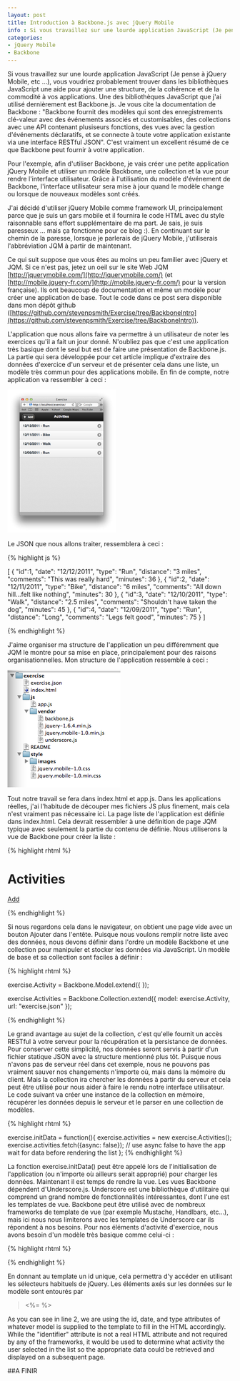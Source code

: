 ```yaml
---
layout: post
title: Introduction à Backbone.js avec jQuery Mobile
info : Si vous travaillez sur une lourde application JavaScript (Je pense à jQuery Mobile, etc ...), vous voudriez probablement trouver dans les bibliothèques JavaScript une aide pour ajouter une structure, de la cohérence et de la commodité à vos applications.
categories:
- jQuery Mobile
- Backbone
---
```


Si vous travaillez sur une lourde application JavaScript (Je pense à jQuery Mobile, etc ...), vous voudriez probablement trouver dans les bibliothèques JavaScript une aide pour ajouter une structure, de la cohérence et de la commodité à vos applications. Une des bibliothèques JavaScript que j'ai utilisé dernièrement est Backbone.js. Je vous cite la documentation de Backbone : "Backbone fournit des modèles qui sont des enregistrements clé-valeur avec des événements associés et customisables, des collections avec une API contenant plusiseurs fonctions, des vues avec la gestion d'événements déclaratifs, et se connecte à toute votre application existante via une interface RESTful JSON". C'est vraiment un excellent résumé de ce que Backbone peut fournir à votre application.

Pour l'exemple, afin d'utiliser Backbone, je vais créer une petite application jQuery Mobile et utiliser un modèle Backbone, une collection et la vue pour rendre l'interface utilisateur. Grâce à l'utilisation du modèle d'événement de Backbone, l'interface utilisateur sera mise à jour quand le modèle change ou lorsque de nouveaux modèles sont créés.

J'ai décidé d'utiliser jQuery Mobile comme framework UI, principalement parce que je suis un gars mobile et il fournira le code HTML avec du style raisonnable sans effort supplémentaire de ma part. Je sais, je suis paresseux ... mais ça fonctionne pour ce blog :). En continuant sur le chemin de la paresse, lorsque je parlerais de jQuery Mobile, j'utiliserais l'abbréviation JQM à partir de maintenant.

Ce qui suit suppose que vous êtes au moins un peu familier avec jQuery et JQM.  Si ce n'est pas, jetez un oeil sur le site Web JQM [http://jquerymobile.com/](http://jquerymobile.com/) (et [http://mobile.jquery-fr.com/](http://mobile.jquery-fr.com/) pour la version française). Ils ont beaucoup de documentation et même un modèle pour créer une application de base.  Tout le code dans ce post sera disponible dans mon dépôt github ([https://github.com/stevenpsmith/Exercise/tree/BackboneIntro](https://github.com/stevenpsmith/Exercise/tree/BackboneIntro)).

L'application que nous allons faire va permettre à un utilisateur de noter les exercices qu'il a fait un jour donné. N'oubliez pas que c'est une application très basique dont le seul but est de faire une présentation de Backbone.js. La partie qui sera développée pour cet article implique d'extraire des données d'exercice d'un serveur et de présenter cela dans une liste, un modèle très commun pour des applications mobile. En fin de compte, notre application va ressembler à ceci :

![Alt "ListView.png"](/images/ListView.png)

Le JSON que nous allons traiter, ressemblera à ceci :

{% highlight js %}

[
    {
        "id":1,
        "date": "12/12/2011",
        "type": "Run",
        "distance": "3 miles",
        "comments": "This was really hard",
        "minutes": 36
    },
    {
        "id":2,
        "date": "12/11/2011",
        "type": "Bike",
        "distance": "6 miles",
        "comments": "All down hill...felt like nothing",
        "minutes": 30
    },
    {
        "id":3,
        "date": "12/10/2011",
        "type": "Walk",
        "distance": "2.5 miles",
        "comments": "Shouldn't have taken the dog",
        "minutes": 45
    },
    {
        "id":4,
        "date": "12/09/2011",
        "type": "Run",
        "distance": "Long",
        "comments": "Legs felt good",
        "minutes": 75
    }
]

{% endhighlight %}

J'aime organiser ma structure de l'application un peu différemment que JQM le montre pour sa mise en place, principalement pour des raisons organisationnelles. Mon structure de l'application ressemble à ceci :

![Alt "dir_structure.png"](images/dir_structure.png)

Tout notre travail se fera dans index.html et app.js. Dans les applications réelles, j'ai l'habitude de découper mes fichiers JS plus finement, mais cela n'est vraiment pas nécessaire ici. La page liste de l'application est définie dans index.html. Cela devrait ressembler à une définition de page JQM typique avec seulement la partie du contenu de définie. Nous utiliserons la vue de Backbone pour créer la liste :

{% highlight rhtml %}

<div data-role="page" id="activities">
    <div data-role="header">
        <h1>Activities</h1>
        <a href="#" data-role="button" data-icon="add" id="add-button">Add</a>
    </div>
    <div data-role="content">
        <!-- Le contenu de la liste sera rendu via la vue de backbone -->
    </div>
</div>

{% endhighlight %}

Si nous regardons cela dans le navigateur, on obtient une page vide avec un bouton Ajouter dans l'entête. Puisque nous voulons remplir notre liste avec des données, nous devons définir dans l'ordre un modèle Backbone et une collection pour manipuler et stocker les données via JavaScript. Un modèle de base et sa collection sont faciles à définir :

{% highlight rhtml %}

exercise.Activity = Backbone.Model.extend({
});

exercise.Activities = Backbone.Collection.extend({
    model: exercise.Activity,
    url: "exercise.json"
});

{% endhighlight %}

Le grand avantage au sujet de la collection, c'est qu'elle fournit un accès RESTful à votre serveur pour la récupération et la persistance de données. Pour conserver cette simplicité, nos données seront servis à partir d'un fichier statique JSON avec la structure mentionné plus tôt. Puisque nous n'avons pas de serveur réel dans cet exemple, nous ne pouvons pas vraiment sauver nos changements n'importe où, mais dans la mémoire du client. Mais la collection ira chercher les données à partir du serveur et cela peut être utilisé pour nous aider à faire le rendu notre interface utilisateur. Le code suivant va créer une instance de la collection en mémoire, récupérer les données depuis le serveur et le parser en une collection de modèles.

{% highlight rhtml %}

exercise.initData = function(){
    exercise.activities = new exercise.Activities();
    exercise.activities.fetch({async: false});  // use async false to have the app wait for data before rendering the list
};
{% endhighlight %}

La fonction exercise.initData() peut être appelé lors de l'initialisation de l'application (ou n'importe où ailleurs serait approprié) pour charger les données. Maintenant il est temps de rendre la vue. Les vues Backbone dépendent d'Underscore.js. Underscore est une bibliothèque d'utilitaire qui comprend un grand nombre de fonctionnalités intéressantes, dont l'une est les templates de vue. Backbone peut être utilisé avec de nombreux frameworks de template de vue (par exemple Mustache, Handlbars, etc...), mais ici nous nous limiterons avec les templates de Underscore car ils répondent à nos besoins. Pour nos éléments d'activité d'exercice, nous avons besoin d'un modèle très basique comme celui-ci :

{% highlight rhtml %}

<script type="text/template" id="activity-list-item-template">    
    <li><a href="#activity-details" identifier="<%= id %>"><%= date %> - <%= type %></a></li>
</script>

{% endhighlight %}

En donnant au template un id unique, cela permettra d'y accéder en utilisant les sélecteurs habituels de jQuery. Les éléments axés sur les données sur le modèle sont entourés par <blockquote><%= %></blockquote>  As you can see in line 2, we are using the id, date, and type attributes of whatever model is supplied to the template to fill in the HTML accordingly.  While the "identifier" attribute is not a real HTML attribute and not required by any of the frameworks, it would be used to determine what activity the user selected in the list so the appropriate data could be retrieved and displayed on a subsequent page.



##A FINIR
